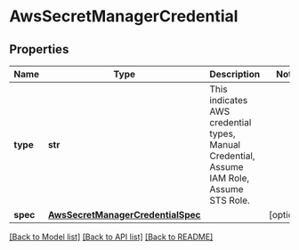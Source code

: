 # AwsSecretManagerCredential

## Properties
Name | Type | Description | Notes
------------ | ------------- | ------------- | -------------
**type** | **str** | This indicates AWS credential types, Manual Credential, Assume IAM Role, Assume STS Role. | 
**spec** | [**AwsSecretManagerCredentialSpec**](AwsSecretManagerCredentialSpec.md) |  | [optional] 

[[Back to Model list]](../README.md#documentation-for-models) [[Back to API list]](../README.md#documentation-for-api-endpoints) [[Back to README]](../README.md)

